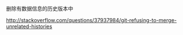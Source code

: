 

删除有数据信息的历史版本中  



http://stackoverflow.com/questions/37937984/git-refusing-to-merge-unrelated-histories
